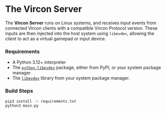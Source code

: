 # The Vircon Server

The **Vircon Server** runs on Linux systems, and receives input events from connected Vircon clients with a compatible Vircon Protocol version. These inputs are then injected into the host system using `libevdev`, allowing the client to act as a virtual gamepad or input device.


### Requirements

- A Python 3.12+ interpreter
- The [`python-libevdev`](https://pypi.org/project/libevdev/) package, either from PyPI, or your system package manager.
- The [`libevdev`](https://www.freedesktop.org/wiki/Software/libevdev/) library from your system package manager.

### Build Steps

```bash
pip3 install -r requirements.txt
python3 main.py
```
